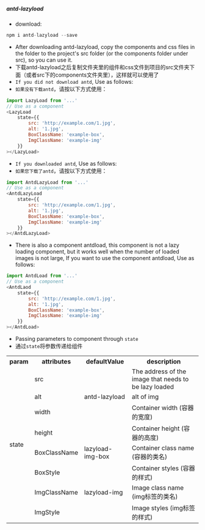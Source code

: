 ##### antd-lazyload
- download:
```javascript
npm i antd-lazyload --save
```
- After downloading antd-lazyload, copy the components and css files in the folder to the project's src folder (or the components folder under src), so you can use it.
- 下载antd-lazyload之后复制文件夹里的组件和css文件到项目的src文件夹下面（或者src下的components文件夹里），这样就可以使用了
- `If you did not download antd`, Use as follows:
- `如果没有下载antd`，请按以下方式使用：
```javascript
import LazyLoad from '...'
// Use as a component
<LazyLoad 
    state={{
        src: 'http://example.com/1.jpg',
        alt: '1.jpg',
        BoxClassName: 'example-box',
        ImgClassName: 'example-img'
    }}
></LazyLoad>
```
- `If you downloaded antd`, Use as follows:
- `如果您下载了antd`，请按以下方式使用：
```javascript
import AntdLazyLoad from '...'
// Use as a component
<AntdLazyLoad 
    state={{
        src: 'http://example.com/1.jpg',
        alt: '1.jpg',
        BoxClassName: 'example-box',
        ImgClassName: 'example-img'
    }}
></AntdLazyLoad>
```
- There is also a component antdload, this component is not a lazy loading component, but it works well when the number of loaded images is not large, If you want to use the component antdload, Use as follows:
```javascript
import AntdLoad from '...'
// Use as a component
<AntdLaod 
    state={{
        src: 'http://example.com/1.jpg',
        alt: '1.jpg',
        BoxClassName: 'example-box',
        ImgClassName: 'example-img'
    }}
></AntdLoad>
```
- Passing parameters to component through `state`
- 通过`state`将参数传递给组件
<table>
    <tr>
        <th>param</th>
        <th>attributes</th>
        <th>defaultValue</th>
        <th>description</th>
    </tr>
    <tr>
        <td rowspan='8'>state</td>
        <td>src</td>
        <td></td>
        <td>The address of the image that needs to be lazy loaded</td>
    </tr>
    <tr>
        <td>alt</td>
        <td>antd-lazyload</td>
        <td>alt of img</td>
    </tr>
    <tr>
        <td>width</td>
        <td></td>
        <td>Container width (容器的宽度)</td>
    </tr>
    <tr>
        <td>height</td>
        <td></td>
        <td>Container height (容器的高度)</td>
    </tr>
    <tr>
        <td>BoxClassName</td>
        <td>lazyload-img-box</td>
        <td>Container class name (容器的类名)</td>
    </tr>
    <tr>
        <td>BoxStyle</td>
        <td></td>
        <td>Container styles (容器的样式)</td>
    </tr>
    <tr>
        <td>ImgClassName</td>
        <td>lazyload-img</td>
        <td>Image class name (img标签的类名)</td>
    </tr>
    <tr>
        <td>ImgStyle</td>
        <td></td>
        <td>Image styles (img标签的样式)</td>
    </tr>
</table>